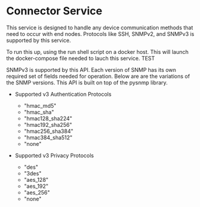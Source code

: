 # Connector Service 
This service is designed to handle any device communication methods that need to occur with end nodes. Protocols like 
SSH, SNMPv2, and SNMPv3 is supported by this service.

To run this up, using the run shell script on a docker host. This will launch the docker-compose file needed to lauch 
this service. TEST


SNMPv3 is supported by this API. Each version of SNMP has its own required set of fields needed for operation. Below are
are the variations of the SNMP versions. This API is built on top of the pysnmp library. 

     
- Supported v3 Authentication Protocols
     - "hmac_md5"
     - "hmac_sha"
     -  "hmac128_sha224"
     -  "hmac192_sha256"
     -  "hmac256_sha384"
     -  "hmac384_sha512"
     -  "none"
     
- Supported v3 Privacy Protocols
    - "des"
    - "3des"
    - "aes_128"
    - "aes_192"
    - "aes_256"
    - "none"
